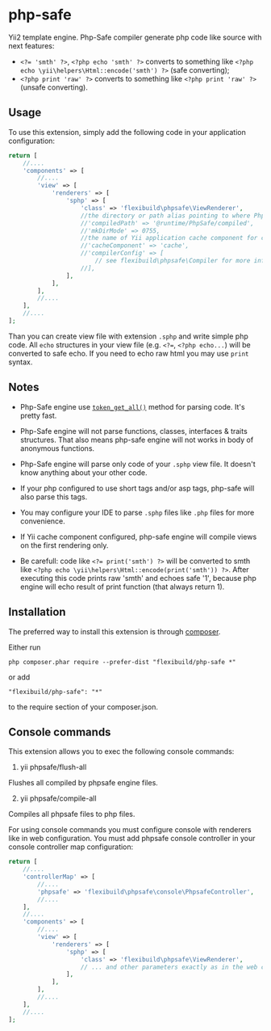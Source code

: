 php-safe
========

Yii2 template engine.
Php-Safe compiler generate php code like source with next features:
 * `<?= 'smth' ?>`, `<?php echo 'smth' ?>` converts to something like `<?php echo \yii\helpers\Html::encode('smth') ?>` (safe converting);
 * `<?php print 'raw' ?>` converts to something like `<?php print 'raw' ?>` (unsafe converting).

Usage
-----

To use this extension, simply add the following code in your application configuration:

```php
return [
    //....
    'components' => [
        //....
        'view' => [
            'renderers' => [
                'sphp' => [
                    'class' => 'flexibuild\phpsafe\ViewRenderer',
                    //the directory or path alias pointing to where Php-Safe engine compiled files will be stored.
                    //'compiledPath' => '@runtime/PhpSafe/compiled',
                    //'mkDirMode' => 0755,
                    //the name of Yii application cache component for caching rendered files.
                    //'cacheComponent' => 'cache',
                    //'compilerConfig' => [
                        // see flexibuild\phpsafe\Compiler for more info
                    //],
                ],
            ],
        ],
        //....
    ],
    //....
];
```

Than you can create view file with extension `.sphp` and write simple php code.
All `echo` structures in your view file (e.g. `<?=`, `<?php echo...`) will be converted to safe echo.
If you need to echo raw html you may use `print` syntax.

Notes
-----

 * Php-Safe engine use [`token_get_all()`](http://php.net/manual/en/function.token-get-all.php) method for parsing code. It's pretty fast.

 * Php-Safe engine will not parse functions, classes, interfaces & traits structures.
That also means php-safe engine will not works in body of anonymous functions.

 * Php-Safe engine will parse only code of your `.sphp` view file. It doesn't know anything about your other code.

 * If your php configured to use short tags and/or asp tags, php-safe will also parse this tags.

 * You may configure your IDE to parse `.sphp` files like `.php` files for more convenience.

 * If Yii cache component configured, php-safe engine will compile views on the first rendering only.

 * Be carefull: code like `<?= print('smth') ?>` will be converted to smth like `<?php echo \yii\helpers\Html::encode(print('smth')) ?>`.
After executing this code prints raw 'smth' and echoes safe '1', because php engine will echo result of print function (that always return 1).

Installation
------------

The preferred way to install this extension is through [composer](http://getcomposer.org/download/).

Either run

```
php composer.phar require --prefer-dist "flexibuild/php-safe *"
```

or add

```
"flexibuild/php-safe": "*"
```

to the require section of your composer.json.

Console commands
----------------

This extension allows you to exec the following console commands:

1. yii phpsafe/flush-all

Flushes all compiled by phpsafe engine files.

2. yii phpsafe/compile-all

Compiles all phpsafe files to php files.


For using console commands you must configure console with renderers like in web configuration.
You must add phpsafe console controller in your console controller map configuration:

```php
return [
    //....
    'controllerMap' => [
        //....
        'phpsafe' => 'flexibuild\phpsafe\console\PhpsafeController',
        //....
    ],
    //....
    'components' => [
        //....
        'view' => [
            'renderers' => [
                'sphp' => [
                    'class' => 'flexibuild\phpsafe\ViewRenderer',
                    // ... and other parameters exactly as in the web configuration
                ],
            ],
        ],
        //....
    ],
    //....
];
```

